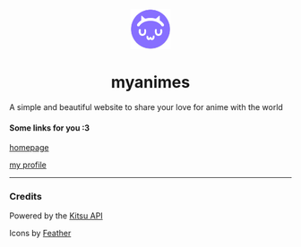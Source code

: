 <p align="center">
  <img width="72" height="72" src="https://github.com/Twometer/my-animes.tk/blob/master/myanimes/wwwroot/Icon.png?raw=true">
  <h1 align="center">myanimes</h1>
</p>

A simple and beautiful website to share your love for anime with the world

#### Some links for you :3
 [homepage](https://my-animes.tk/)

 [my profile](https://my-animes.tk/user/Twometer)

---

### Credits
Powered by the [Kitsu API](https://github.com/hummingbird-me)

Icons by [Feather](https://feathericons.com)